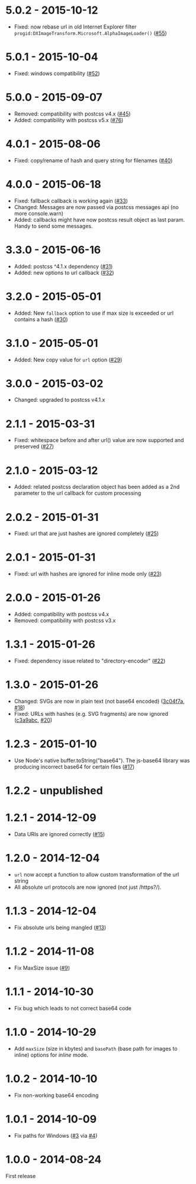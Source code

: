 # 5.0.2 - 2015-10-12

- Fixed: now rebase url in old Internet Explorer filter
`progid:DXImageTransform.Microsoft.AlphaImageLoader()`
([#55](https://github.com/postcss/postcss-url/pull/55))

# 5.0.1 - 2015-10-04

- Fixed: windows compatibility
([#52](https://github.com/postcss/postcss-url/pull/52))

# 5.0.0 - 2015-09-07

- Removed: compatibility with postcss v4.x
([#45](https://github.com/postcss/postcss-url/pull/45))
- Added: compatibility with postcss v5.x
([#76](https://github.com/postcss/postcss-url/pull/45))

# 4.0.1 - 2015-08-06

- Fixed: copy/rename of hash and query string for filenames
([#40](https://github.com/postcss/postcss-url/pull/40))

# 4.0.0 - 2015-06-18

- Fixed: fallback callback is working again
([#33](https://github.com/postcss/postcss-url/pull/33))
- Changed: Messages are now passed via postcss messages api
(no more console.warn)
- Added: callbacks might have now postcss result object as last param.
Handy to send some messages.

# 3.3.0 - 2015-06-16

- Added: postcss ^4.1.x dependency
([#31](https://github.com/postcss/postcss-url/pull/31))
- Added: new options to url callback
([#32](https://github.com/postcss/postcss-url/pull/32))

# 3.2.0 - 2015-05-01

- Added: New `fallback` option to use if max size is exceeded or url contains a hash
([#30](https://github.com/postcss/postcss-url/pull/30))

# 3.1.0 - 2015-05-01

- Added: New copy value for `url` option
([#29](https://github.com/postcss/postcss-url/pull/29))

# 3.0.0 - 2015-03-02

- Changed: upgraded to postcss v4.1.x

# 2.1.1 - 2015-03-31

- Fixed: whitespace before and after url() value are now supported and preserved
([#27](https://github.com/postcss/postcss-url/pull/27))

# 2.1.0 - 2015-03-12

- Added: related postcss declaration object has been added as a 2nd parameter to the url callback for custom processing

# 2.0.2 - 2015-01-31

- Fixed: url that are just hashes are ignored completely
([#25](https://github.com/postcss/postcss-url/issues/25))

# 2.0.1 - 2015-01-31

- Fixed: url with hashes are ignored for inline mode only
([#23](https://github.com/postcss/postcss-url/pull/23))

# 2.0.0 - 2015-01-26

- Added: compatibility with postcss v4.x
- Removed: compatibility with postcss v3.x

# 1.3.1 - 2015-01-26

- Fixed: dependency issue related to "directory-encoder"
([#22](https://github.com/postcss/postcss-url/pull/22))

# 1.3.0 - 2015-01-26

- Changed: SVGs are now in plain text (not base64 encoded) ([3c04f7a](https://github.com/postcss/postcss-url/commit/3c04f7abb1c017dfef34d3ddb00a5b44d8af951f), [#18](https://github.com/postcss/postcss-url/issues/18))
- Fixed: URLs with hashes (e.g. SVG fragments) are now ignored ([c3a9abc](https://github.com/postcss/postcss-url/commit/c3a9abcbed33ede323e7dcd6708b8fdb6168462f), [#20](https://github.com/postcss/postcss-url/pull/20))

# 1.2.3 - 2015-01-10

- Use Node's native buffer.toString("base64"). The js-base64 library was producing incorrect base64 for certain files
([#17](https://github.com/postcss/postcss-url/pull/17))

# 1.2.2 - unpublished

# 1.2.1 - 2014-12-09

- Data URIs are ignored correctly
([#15](https://github.com/postcss/postcss-url/pull/15))

# 1.2.0 - 2014-12-04

- `url` now accept a function to allow custom transformation of the url string
- All absolute url protocols are now ignored (not just /https?/).

# 1.1.3 - 2014-12-04

- Fix absolute urls being mangled
([#13](https://github.com/postcss/postcss-url/issues/13))

# 1.1.2 - 2014-11-08

- Fix MaxSize issue
([#9](https://github.com/postcss/postcss-url/issues/9))

# 1.1.1 - 2014-10-30

- Fix bug which leads to not correct base64 code

# 1.1.0 - 2014-10-29

- Add `maxSize` (size in kbytes) and `basePath` (base path for images to inline) options for _inline_ mode.

# 1.0.2 - 2014-10-10

- Fix non-working base64 encoding

# 1.0.1 - 2014-10-09

- Fix paths for Windows
([#3](https://github.com/postcss/postcss-url/issue/3) via [#4](https://github.com/postcss/postcss-url/pull/4))

# 1.0.0 - 2014-08-24

First release
